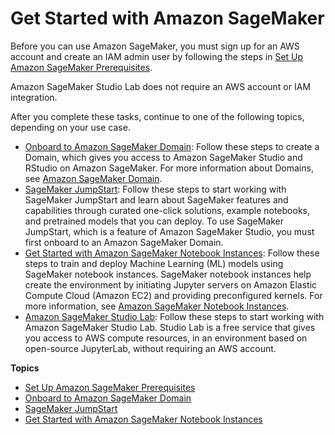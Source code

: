 # Get Started with Amazon SageMaker<a name="gs"></a>

Before you can use Amazon SageMaker, you must sign up for an AWS account and create an IAM admin user by following the steps in [Set Up Amazon SageMaker Prerequisites](gs-set-up.md)\. 

Amazon SageMaker Studio Lab does not require an AWS account or IAM integration\.

After you complete these tasks, continue to one of the following topics, depending on your use case\. 
+ [Onboard to Amazon SageMaker Domain](gs-studio-onboard.md): Follow these steps to create a Domain, which gives you access to Amazon SageMaker Studio and RStudio on Amazon SageMaker\. For more information about Domains, see [Amazon SageMaker Domain](sm-domain.md)\.
+ [SageMaker JumpStart](studio-jumpstart.md): Follow these steps to start working with SageMaker JumpStart and learn about SageMaker features and capabilities through curated one\-click solutions, example notebooks, and pretrained models that you can deploy\. To use SageMaker JumpStart, which is a feature of Amazon SageMaker Studio, you must first onboard to an Amazon SageMaker Domain\.
+ [Get Started with Amazon SageMaker Notebook Instances](gs-console.md): Follow these steps to train and deploy Machine Learning \(ML\) models using SageMaker notebook instances\. SageMaker notebook instances help create the environment by initiating Jupyter servers on Amazon Elastic Compute Cloud \(Amazon EC2\) and providing preconfigured kernels\. For more information, see [Amazon SageMaker Notebook Instances](nbi.md)\.
+ [Amazon SageMaker Studio Lab](studio-lab.md): Follow these steps to start working with Amazon SageMaker Studio Lab\. Studio Lab is a free service that gives you access to AWS compute resources, in an environment based on open\-source JupyterLab, without requiring an AWS account\.

**Topics**
+ [Set Up Amazon SageMaker Prerequisites](gs-set-up.md)
+ [Onboard to Amazon SageMaker Domain](gs-studio-onboard.md)
+ [SageMaker JumpStart](studio-jumpstart.md)
+ [Get Started with Amazon SageMaker Notebook Instances](gs-console.md)